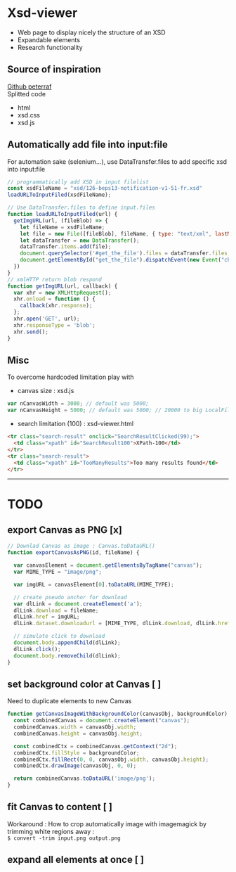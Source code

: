 # Xsd-viewer 

- Web page to display nicely the structure of an XSD
- Expandable elements
- Research functionality

## Source of inspiration 
[Github peterraf](https://github.com/peterraf/online-xsd-viewer)  
Splitted code  
- html
- xsd.css
- xsd.js

## Automatically add file into input:file

For automation sake (selenium...), use DataTransfer.files to add specific xsd into input:file  
```javascript
// programmatically add XSD in input filelist
const xsdFileName = "xsd/126-beps13-notification-v1-51-fr.xsd"
loadURLToInputFiled(xsdFileName);

// Use DataTransfer.files to define input.files
function loadURLToInputFiled(url) {
  getImgURL(url, (fileBlob) => {
    let fileName = xsdFileName;
    let file = new File([fileBlob], fileName, { type: "text/xml", lastModified: new Date().getTime() }, 'utf-8');
    let dataTransfer = new DataTransfer();
    dataTransfer.items.add(file);
    document.querySelector('#get_the_file').files = dataTransfer.files;
    document.getElementById("get_the_file").dispatchEvent(new Event("change"));
  })
}
// xmlHTTP return blob respond
function getImgURL(url, callback) {
  var xhr = new XMLHttpRequest();
  xhr.onload = function () {
    callback(xhr.response);
  };
  xhr.open('GET', url);
  xhr.responseType = 'blob';
  xhr.send();
}
```
## Misc

To overcome hardcoded limitation play with 
- canvas size : xsd.js
```javascript 
var nCanvasWidth = 3000; // default was 5000;
var nCanvasHeight = 5000; // default was 5000; // 20000 to big LocalFile
```
- search limitation (100) : xsd-viewer.html  
```html
<tr class="search-result" onclick="SearchResultClicked(99);">
  <td class="xpath" id="SearchResult100">XPath-100</td>
</tr>
<tr class="search-result">
  <td class="xpath" id="TooManyResults">Too many results found</td>
</tr>
```

---

# TODO

## export Canvas as PNG [x]  
```javascript
// Downlad Canvas as image : Canvas.toDataURL()
function exportCanvasAsPNG(id, fileName) {

  var canvasElement = document.getElementsByTagName("canvas");
  var MIME_TYPE = "image/png";

  var imgURL = canvasElement[0].toDataURL(MIME_TYPE);

  // create pseudo anchor for download
  var dlLink = document.createElement('a');
  dlLink.download = fileName;
  dlLink.href = imgURL;
  dlLink.dataset.downloadurl = [MIME_TYPE, dlLink.download, dlLink.href].join(':');

  // simulate click to download
  document.body.appendChild(dlLink);
  dlLink.click();
  document.body.removeChild(dlLink);
}
```

## set background color at Canvas [ ]
Need to duplicate elements to new Canvas
```javascript
function getCanvasImageWithBackgroundColor(canvasObj, backgroundColor) {
  const combinedCanvas = document.createElement("canvas");
  combinedCanvas.width = canvasObj.width;
  combinedCanvas.height = canvasObj.height;

  const combinedCtx = combinedCanvas.getContext("2d");
  combinedCtx.fillStyle = backgroundColor;
  combinedCtx.fillRect(0, 0, canvasObj.width, canvasObj.height);
  combinedCtx.drawImage(canvasObj, 0, 0);

  return combinedCanvas.toDataURL('image/png');
}
```

## fit Canvas to content [ ]  

Workaround : How to crop automatically image with imagemagick by trimming white regions away :   
`$ convert -trim input.png output.png` 

## expand all elements at once [ ]  
